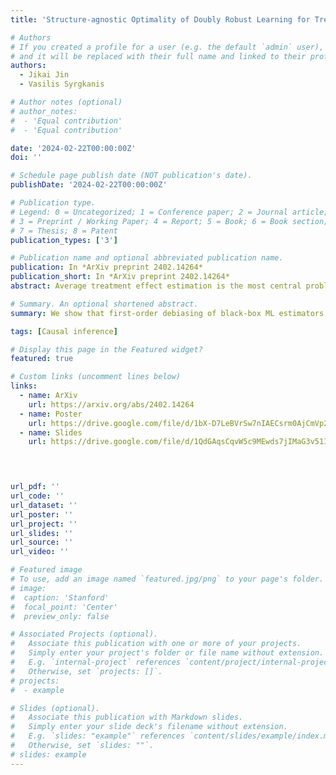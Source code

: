 ```yaml
---
title: 'Structure-agnostic Optimality of Doubly Robust Learning for Treatment Effect Estimation'

# Authors
# If you created a profile for a user (e.g. the default `admin` user), write the username (folder name) here
# and it will be replaced with their full name and linked to their profile.
authors:
  - Jikai Jin
  - Vasilis Syrgkanis

# Author notes (optional)
# author_notes:
#  - 'Equal contribution'
#  - 'Equal contribution'

date: '2024-02-22T00:00:00Z'
doi: ''

# Schedule page publish date (NOT publication's date).
publishDate: '2024-02-22T00:00:00Z'

# Publication type.
# Legend: 0 = Uncategorized; 1 = Conference paper; 2 = Journal article;
# 3 = Preprint / Working Paper; 4 = Report; 5 = Book; 6 = Book section;
# 7 = Thesis; 8 = Patent
publication_types: ['3']

# Publication name and optional abbreviated publication name.
publication: In *ArXiv preprint 2402.14264*
publication_short: In *ArXiv preprint 2402.14264*
abstract: Average treatment effect estimation is the most central problem in causal inference with application to numerous disciplines. While many estimation strategies have been proposed in the literature, recently also incorporating generic machine learning estimators, the statistical optimality of these methods has still remained an open area of investigation. In this paper, we adopt the recently introduced structure-agnostic framework of statistical lower bounds, which poses no structural properties on the nuisance functions other than access to black-box estimators that attain small errors; which is particularly appealing when one is only willing to consider estimation strategies that use non-parametric regression and classification oracles as a black-box sub-process. Within this framework, we prove the statistical optimality of the celebrated and widely used doubly robust estimators for both the Average Treatment Effect (ATE) and the Average Treatment Effect on the Treated (ATTE), as well as weighted variants of the former, which arise in policy evaluation.

# Summary. An optional shortened abstract.
summary: We show that first-order debiasing of black-box ML estimators is optimal for estimating average treatment effect.

tags: [Causal inference]

# Display this page in the Featured widget?
featured: true

# Custom links (uncomment lines below)
links:
  - name: ArXiv
    url: https://arxiv.org/abs/2402.14264
  - name: Poster
    url: https://drive.google.com/file/d/1bX-D7LeBVrSw7nIAECsrm0AjCmVp20R0/view?usp=sharing
  - name: Slides
    url: https://drive.google.com/file/d/1QdGAqsCqvW5c9MEwds7jIMaG3v51IwgL/view?usp=drive_link


  

url_pdf: ''
url_code: ''
url_dataset: ''
url_poster: ''
url_project: ''
url_slides: ''
url_source: ''
url_video: ''

# Featured image
# To use, add an image named `featured.jpg/png` to your page's folder.
# image:
#  caption: 'Stanford'
#  focal_point: 'Center'
#  preview_only: false

# Associated Projects (optional).
#   Associate this publication with one or more of your projects.
#   Simply enter your project's folder or file name without extension.
#   E.g. `internal-project` references `content/project/internal-project/index.md`.
#   Otherwise, set `projects: []`.
# projects:
#  - example

# Slides (optional).
#   Associate this publication with Markdown slides.
#   Simply enter your slide deck's filename without extension.
#   E.g. `slides: "example"` references `content/slides/example/index.md`.
#   Otherwise, set `slides: ""`.
# slides: example
---
```

